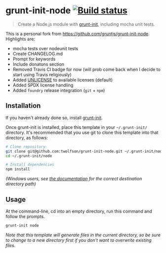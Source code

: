 # grunt-init-node [![Build status](https://travis-ci.org/twolfson/grunt-init-node.svg?branch=master)](https://travis-ci.org/twolfson/grunt-init-node)

> Create a Node.js module with [grunt-init][], including mocha unit tests.

This is a personal fork from https://github.com/gruntjs/grunt-init-node. Highlights are:

- mocha tests over nodeunit tests
- Create CHANGELOG.md
- Prompt for keywords
- Include donatons section
- Removed Travis CI badge for now (will prob come back when I decide to start using Travis religiously)
- Added [UNLICENSE][unlicense-site] to available licenses (default)
- Added SPDX license handling
- Added `foundry` release integration (`git` + `npm`)

[unlicense-site]: http://unlicense.org/
[grunt-init]: http://gruntjs.com/project-scaffolding

## Installation
If you haven't already done so, install [grunt-init][].

Once grunt-init is installed, place this template in your `~/.grunt-init/` directory. It's recommended that you use git to clone this template into that directory, as follows:

```bash
# Clone repository
git clone git@github.com:twolfson/grunt-init-node.git ~/.grunt-init/node
cd ~/.grunt-init/node

# Install dependencies
npm install
```

_(Windows users, see [the documentation][grunt-init] for the correct destination directory path)_

## Usage

At the command-line, cd into an empty directory, run this command and follow the prompts.

```bash
grunt-init node
```

_Note that this template will generate files in the current directory, so be sure to change to a new directory first if you don't want to overwrite existing files._
